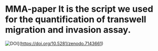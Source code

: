 # MMA-paper  It is the script we used for the quantification of transwell migration and invasion assay.
![DOI](https://zenodo.org/badge/DOI/10.5281/zenodo.7143661.svg)](https://doi.org/10.5281/zenodo.7143661)
